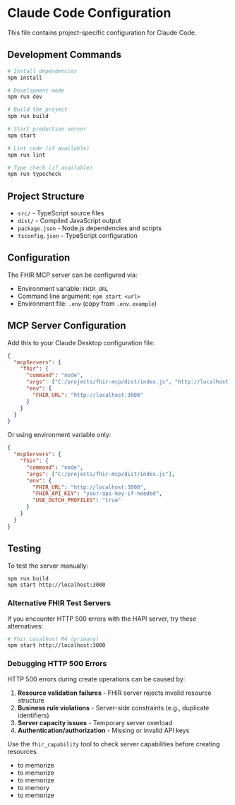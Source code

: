 # Claude Code Configuration

This file contains project-specific configuration for Claude Code.

## Development Commands

```bash
# Install dependencies
npm install

# Development mode
npm run dev

# Build the project
npm run build

# Start production server
npm start

# Lint code (if available)
npm run lint

# Type check (if available)  
npm run typecheck
```

## Project Structure

- `src/` - TypeScript source files
- `dist/` - Compiled JavaScript output
- `package.json` - Node.js dependencies and scripts
- `tsconfig.json` - TypeScript configuration

## Configuration

The FHIR MCP server can be configured via:
- Environment variable: `FHIR_URL`
- Command line argument: `npm start <url>`
- Environment file: `.env` (copy from `.env.example`)

## MCP Server Configuration

Add this to your Claude Desktop configuration file:

```json
{
  "mcpServers": {
    "fhir": {
      "command": "node",
      "args": ["C:/projects/fhir-mcp/dist/index.js", "http://localhost:3000"],
      "env": {
        "FHIR_URL": "http://localhost:3000"
      }
    }
  }
}
```

Or using environment variable only:
```json
{
  "mcpServers": {
    "fhir": {
      "command": "node",
      "args": ["C:/projects/fhir-mcp/dist/index.js"],
      "env": {
        "FHIR_URL": "http://localhost:3000",
        "FHIR_API_KEY": "your-api-key-if-needed",
        "USE_DUTCH_PROFILES": "true"
      }
    }
  }
}
```

## Testing

To test the server manually:
```bash
npm run build
npm start http://localhost:3000
```

### Alternative FHIR Test Servers

If you encounter HTTP 500 errors with the HAPI server, try these alternatives:

```bash
# Fhir Localhost R4 (primary)
npm start http://localhost:3000
```

### Debugging HTTP 500 Errors

HTTP 500 errors during create operations can be caused by:
1. **Resource validation failures** - FHIR server rejects invalid resource structure
2. **Business rule violations** - Server-side constraints (e.g., duplicate identifiers)
3. **Server capacity issues** - Temporary server overload
4. **Authentication/authorization** - Missing or invalid API keys

Use the `fhir_capability` tool to check server capabilities before creating resources.
- to memorize
- to memorize
- to memorize
- to memory
- to memorize